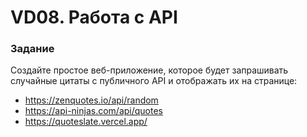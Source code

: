# VD08. Работа с API

### Задание
Создайте простое веб-приложение, которое будет запрашивать случайные цитаты с публичного API
и отображать их на странице:
- https://zenquotes.io/api/random
- https://api-ninjas.com/api/quotes
- https://quoteslate.vercel.app/



